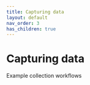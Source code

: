 ```yaml
---
title: Capturing data
layout: default
nav_order: 3
has_children: true
---
```


# Capturing data

Example collection workflows